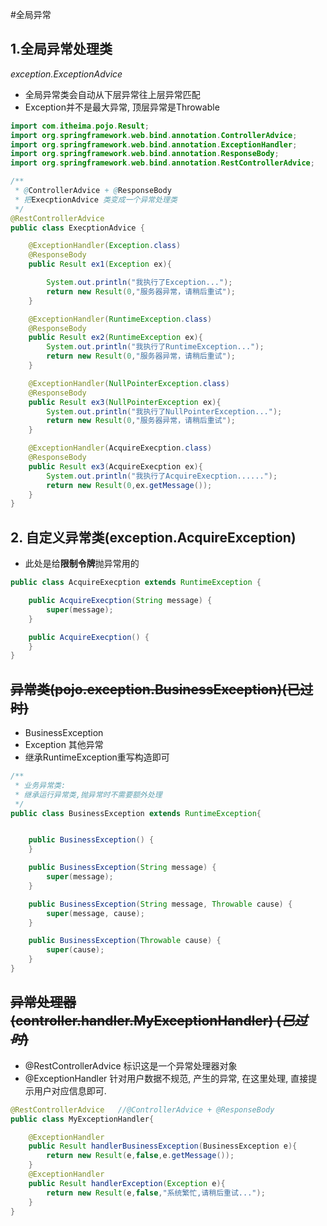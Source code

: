 #全局异常

## 1.全局异常处理类

*exception.ExceptionAdvice*

- 全局异常类会自动从下层异常往上层异常匹配
- Exception并不是最大异常, 顶层异常是Throwable

```java
import com.itheima.pojo.Result;
import org.springframework.web.bind.annotation.ControllerAdvice;
import org.springframework.web.bind.annotation.ExceptionHandler;
import org.springframework.web.bind.annotation.ResponseBody;
import org.springframework.web.bind.annotation.RestControllerAdvice;

/**
 * @ControllerAdvice + @ResponseBody
 * 把ExecptionAdvice 类变成一个异常处理类
 */
@RestControllerAdvice
public class ExecptionAdvice {

    @ExceptionHandler(Exception.class)
    @ResponseBody
    public Result ex1(Exception ex){

        System.out.println("我执行了Exception...");
        return new Result(0,"服务器异常，请稍后重试");
    }

    @ExceptionHandler(RuntimeException.class)
    @ResponseBody
    public Result ex2(RuntimeException ex){
        System.out.println("我执行了RuntimeException...");
        return new Result(0,"服务器异常，请稍后重试");
    }

    @ExceptionHandler(NullPointerException.class)
    @ResponseBody
    public Result ex3(NullPointerException ex){
        System.out.println("我执行了NullPointerException...");
        return new Result(0,"服务器异常，请稍后重试");
    }

    @ExceptionHandler(AcquireExecption.class)
    @ResponseBody
    public Result ex3(AcquireExecption ex){
        System.out.println("我执行了AcquireExecption......");
        return new Result(0,ex.getMessage());
    }
}
```

## 2\. 自定义异常类(exception.AcquireException)

- 此处是给**限制令牌**抛异常用的

```java
public class AcquireExecption extends RuntimeException {

    public AcquireExecption(String message) {
        super(message);
    }

    public AcquireExecption() {
    }
}
```

## ~~异常类(pojo.exception.BusinessException)(已过时)~~

- BusinessException
- Exception 其他异常
- 继承RuntimeException重写构造即可

```java
/**
 * 业务异常类:
 * 继承运行异常类,抛异常时不需要额外处理
 */
public class BusinessException extends RuntimeException{


    public BusinessException() {
    }

    public BusinessException(String message) {
        super(message);
    }

    public BusinessException(String message, Throwable cause) {
        super(message, cause);
    }

    public BusinessException(Throwable cause) {
        super(cause);
    }
}
```

## ~~异常处理器(controller.handler.MyExceptionHandler) (*已过时*)~~

- @RestControllerAdvice 标识这是一个异常处理器对象
- @ExceptionHandler 针对用户数据不规范, 产生的异常, 在这里处理, 直接提示用户对应信息即可.

```java
@RestControllerAdvice   //@ControllerAdvice + @ResponseBody
public class MyExceptionHandler{

    @ExceptionHandler
    public Result handlerBusinessException(BusinessException e){
        return new Result(e,false,e.getMessage());
    }
    @ExceptionHandler
    public Result handlerException(Exception e){
        return new Result(e,false,"系统繁忙,请稍后重试...");
    }
}
```